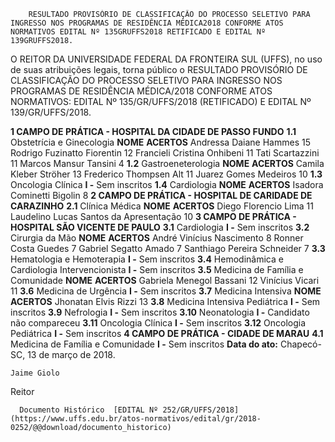         RESULTADO PROVISÓRIO DE CLASSIFICAÇÃO DO PROCESSO SELETIVO PARA INGRESSO NOS PROGRAMAS DE RESIDÊNCIA MÉDICA2018 CONFORME ATOS NORMATIVOS EDITAL Nº 135GRUFFS2018 RETIFICADO E EDITAL Nº 139GRUFFS2018.  

  O REITOR DA UNIVERSIDADE FEDERAL DA FRONTEIRA SUL (UFFS), no uso de suas atribuições legais, torna público o RESULTADO PROVISÓRIO DE CLASSIFICAÇÃO DO PROCESSO SELETIVO PARA INGRESSO NOS PROGRAMAS DE RESIDÊNCIA MÉDICA/2018 CONFORME ATOS NORMATIVOS: EDITAL Nº 135/GR/UFFS/2018 (RETIFICADO) E EDITAL Nº 139/GR/UFFS/2018.

  **1 CAMPO DE PRÁTICA - HOSPITAL DA CIDADE DE PASSO FUNDO**  **1.1** Obstetrícia e Ginecologia     **NOME**    **ACERTOS**      Andressa Daiane Hammes   15     Rodrigo Fuzinatto Fiorentin   12     Francieli Cristina Onhibeni   11     Tati Scartazzini   11     Marcos Mansur Tansini   4     **1.2** Gastroeneterologia     **NOME**    **ACERTOS**      Camila Kleber Ströher   13     Frederico Thompsen Alt   11     Juarez Gomes Medeiros   10     **1.3** Oncologia Clínica **I -** Sem inscritos **1.4** Cardiologia     **NOME**    **ACERTOS**      Isadora Cominetti Bigolin   8      **2 CAMPO DE PRÁTICA - HOSPITAL DE CARIDADE DE CARAZINHO**  **2.1** Clínica Médica     **NOME**    **ACERTOS**      Diego Florencio Lima   11     Laudelino Lucas Santos da Apresentação   10      **3 CAMPO DE PRÁTICA - HOSPITAL SÃO VICENTE DE PAULO**  **3.1** Cardiologia **I -** Sem inscritos **3.2** Cirurgia da Mão     **NOME**    **ACERTOS**      André Vinícius Nascimento   8     Ronner Costa Guedes   7     Gabriel Segatto Amado   7     Santhiago Pereira Schneider   7     **3.3** Hematologia e Hemoterapia **I -** Sem inscritos **3.4** Hemodinâmica e Cardiologia Intervencionista **I -** Sem inscritos **3.5** Medicina de Família e Comunidade     **NOME**    **ACERTOS**      Gabriela Menegol Bassani   12     Vinícius Vicari   11      **3.6** Medicina de Urgência **I -** Sem inscritos **3.7** Medicina Intensiva     **NOME**    **ACERTOS**      Jhonatan Elvis Rizzi   13     **3.8** Medicina Intensiva Pediátrica **I -** Sem inscritos **3.9** Nefrologia **I -** Sem inscritos **3.10** Neonatologia **I -** Candidato não compareceu **3.11** Oncologia Clínica **I -** Sem inscritos **3.12** Oncologia Pediátrica **I -** Sem inscritos  **4 CAMPO DE PRÁTICA - CIDADE DE MARAU**  **4.1** Medicina de Família e Comunidade **I -** Sem inscritos      **Data do ato:** Chapecó-SC, 13 de março de 2018.   
 

    Jaime Giolo   
 Reitor 

      Documento Histórico  [EDITAL Nº 252/GR/UFFS/2018](https://www.uffs.edu.br/atos-normativos/edital/gr/2018-0252/@@download/documento_historico)     
      